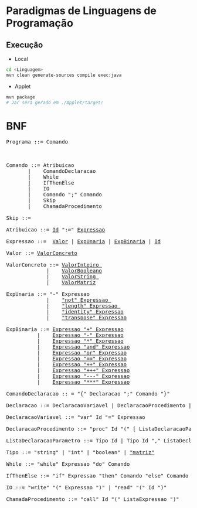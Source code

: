# Paradigmas de Linguagens de Programação


## Execução

* Local

```bash
cd <Linguagem>
mvn clean generate-sources compile exec:java
```

* Applet

```bash
mvn package
# Jar será gerado em ./Applet/target/
```


# BNF #

<pre>
Programa ::= Comando



Comando ::= Atribuicao 
       |    ComandoDeclaracao
       |    While 
       |    IfThenElse 
       |    IO 
       |    Comando ";" Comando 
       |    Skip 
       |    ChamadaProcedimento

Skip ::=

Atribuicao ::= <a href="https://github.com/bernardomjunior/PLP-Mplay/blob/matriz_funciona/Imperativa2/src/li2/plp/expressions2/expression/Id.java">Id</a> ":=" <a href="https://github.com/bernardomjunior/PLP-Mplay/blob/matriz_funciona/Imperativa2/src/li2/plp/expressions2/expression/Expressao.java">Expressao</a>

Expressao ::=  <a href="https://github.com/bernardomjunior/PLP-Mplay/blob/matriz_funciona/Imperativa2/src/li2/plp/expressions2/expression/Valor.java">Valor</a> | <a href="https://github.com/bernardomjunior/PLP-Mplay/blob/matriz_funciona/Imperativa2/src/li2/plp/expressions2/expression/ExpUnaria.java">ExpUnaria</a> | <a href="https://github.com/bernardomjunior/PLP-Mplay/blob/matriz_funciona/Imperativa2/src/li2/plp/expressions2/expression/ExpBinaria.java">ExpBinaria</a> | <a href="https://github.com/bernardomjunior/PLP-Mplay/blob/matriz_funciona/Imperativa2/src/li2/plp/expressions2/expression/Id.java">Id</a>

Valor ::= <a href="https://github.com/bernardomjunior/PLP-Mplay/blob/matriz_funciona/Imperativa2/src/li2/plp/expressions2/expression/ValorConcreto.java">ValorConcreto</a>

ValorConcreto ::= <a href="https://github.com/bernardomjunior/PLP-Mplay/blob/matriz_funciona/Imperativa2/src/li2/plp/expressions2/expression/ValorInteiro.java">ValorInteiro </a>
             |    <a href="https://github.com/bernardomjunior/PLP-Mplay/blob/matriz_funciona/Imperativa2/src/li2/plp/expressions2/expression/ValorBooleano.java">ValorBooleano</a>
             |    <a href="https://github.com/bernardomjunior/PLP-Mplay/blob/matriz_funciona/Imperativa2/src/li2/plp/expressions2/expression/ValorString.java">ValorString </a>
             |    <a href="https://github.com/bernardomjunior/PLP-Mplay/blob/matriz_funciona/Imperativa2/src/li2/plp/expressions2/expression/ValorMatriz.java">ValorMatriz</a>

ExpUnaria ::= "-" Expressao 
             |    <a href="https://github.com/bernardomjunior/PLP-Mplay/blob/matriz_funciona/Imperativa2/src/li2/plp/expressions2/expression/ExpMenos.java">"not" Expressao </a>
             |    <a href="https://github.com/bernardomjunior/PLP-Mplay/blob/matriz_funciona/Imperativa2/src/li2/plp/expressions2/expression/ExpLength.java">"length" Expressao </a>
             |    <a href="https://github.com/bernardomjunior/PLP-Mplay/blob/matriz_funciona/Imperativa2/src/li2/plp/expressions2/expression/ExpIdentity.java">"identity" Expressao</a>
             |    <a href="https://github.com/bernardomjunior/PLP-Mplay/blob/matriz_funciona/Imperativa2/src/li2/plp/expressions2/expression/ExpTranspose.java">"transpose" Expressao</a>

ExpBinaria ::= <a href="https://github.com/bernardomjunior/PLP-Mplay/blob/matriz_funciona/Imperativa2/src/li2/plp/expressions2/expression/ExpSoma.java">Expressao "+" Expressao</a>
          |    <a href="https://github.com/bernardomjunior/PLP-Mplay/blob/matriz_funciona/Imperativa2/src/li2/plp/expressions2/expression/ExpSub.java">Expressao "-" Expressao</a>
          |    <a href="https://github.com/bernardomjunior/PLP-Mplay/blob/matriz_funciona/Imperativa2/src/li2/plp/expressions2/expression/ExpMulti.java">Expressao "*" Expressao</a>
          |    <a href="https://github.com/bernardomjunior/PLP-Mplay/blob/matriz_funciona/Imperativa2/src/li2/plp/expressions2/expression/ExpAnd.java">Expressao "and" Expressao</a>
          |    <a href="https://github.com/bernardomjunior/PLP-Mplay/blob/matriz_funciona/Imperativa2/src/li2/plp/expressions2/expression/ExpOr.java">Expressao "or" Expressao</a>
          |    <a href="https://github.com/bernardomjunior/PLP-Mplay/blob/matriz_funciona/Imperativa2/src/li2/plp/expressions2/expression/ExpEquals.java">Expressao "==" Expressao</a>
          |    <a href="https://github.com/bernardomjunior/PLP-Mplay/blob/matriz_funciona/Imperativa2/src/li2/plp/expressions2/expression/ExpConcat.java">Expressao "++" Expressao</a>
          |    <a href="https://github.com/bernardomjunior/PLP-Mplay/blob/matriz_funciona/Imperativa2/src/li2/plp/expressions2/expression/ExpSomaMatriz.java">Expressao "+++" Expressao</a>
          |    <a href="https://github.com/bernardomjunior/PLP-Mplay/blob/matriz_funciona/Imperativa2/src/li2/plp/expressions2/expression/ExpSubMatriz.java">Expressao "---" Expressao</a>
          |    <a href="https://github.com/bernardomjunior/PLP-Mplay/blob/matriz_funciona/Imperativa2/src/li2/plp/expressions2/expression/ExpMultiMatrix.java">Expressao "***" Expressao</a>

ComandoDeclaracao :: = "{" Declaracao ";" Comando "}"

Declaracao ::= DeclaracaoVariavel | DeclaracaoProcedimento | Declaracao "," Declaracao

DeclaracaoVariavel ::= "var" Id "=" Expressao

DeclaracaoProcedimento ::= "proc" Id "(" [ ListaDeclaracaoParametro ] ")" "{" Comando "}"

ListaDeclaracaoParametro ::= Tipo Id | Tipo Id "," ListaDeclaracaoParametro

Tipo ::= "string" | "int" | "boolean" | <a href="https://github.com/bernardomjunior/PLP-Mplay/blob/matriz_funciona/Imperativa2/src/li2/plp/expressions1/util/TipoPrimitivo.java">"matriz"</a>

While ::= "while" Expressao "do" Comando

IfThenElse ::= "if" Expressao "then" Comando "else" Comando

IO ::= "write" "(" Expressao ")" | "read" "(" Id ")"

ChamadaProcedimento ::= "call" Id "(" ListaExpressao ")"
</pre>
